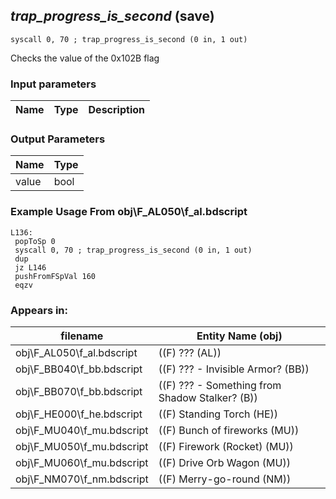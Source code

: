 ## *trap_progress_is_second* (save)

`syscall 0, 70 ; trap_progress_is_second (0 in, 1 out)`

Checks the value of the 0x102B flag

### Input parameters
| Name | Type | Description
|------|------|------------


### Output Parameters
| Name | Type
|------|-----
| value   | bool   
### Example Usage From obj\F_AL050\f_al.bdscript
```plaintext
L136:
 popToSp 0
 syscall 0, 70 ; trap_progress_is_second (0 in, 1 out)
 dup 
 jz L146
 pushFromFSpVal 160
 eqzv
```


### Appears in:
| filename | Entity Name (obj)
|----------|-------------
| obj\F_AL050\f_al.bdscript       | ((F) ??? (AL))          
| obj\F_BB040\f_bb.bdscript       | ((F) ??? - Invisible Armor? (BB))          
| obj\F_BB070\f_bb.bdscript       | ((F) ??? - Something from Shadow Stalker? (B))          
| obj\F_HE000\f_he.bdscript       | ((F) Standing Torch (HE))          
| obj\F_MU040\f_mu.bdscript       | ((F) Bunch of fireworks (MU))          
| obj\F_MU050\f_mu.bdscript       | ((F) Firework (Rocket) (MU))          
| obj\F_MU060\f_mu.bdscript       | ((F) Drive Orb Wagon (MU))          
| obj\F_NM070\f_nm.bdscript       | ((F) Merry-go-round (NM))          




